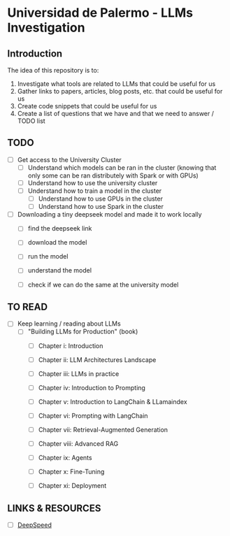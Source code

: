 # Universidad de Palermo - LLMs Investigation

Introduction
---------------------------------------------------------------------------------------------------------------------
The idea of this repository is to:

1. Investigate what tools are related to LLMs that could be useful for us
2. Gather links to papers, articles, blog posts, etc. that could be useful for us
3. Create code snippets that could be useful for us
4. Create a list of questions that we have and that we need to answer / TODO list


TODO
---------------------------------------------------------------------------------------------------------------------
- [ ] Get access to the University Cluster
    - [ ] Understand which models can be ran in the cluster (knowing that only some can be ran distributely with Spark
      or with GPUs)
    - [ ] Understand how to use the university cluster
    - [ ] Understand how to train a model in the cluster
        - [ ] Understand how to use GPUs in the cluster
        - [ ] Understand how to use Spark in the cluster

- [ ] Downloading a tiny deepseek model and made it to work locally
    - [ ] find the deepseek link
    - [ ] download the model
    - [ ] run the model
    - [ ] understand the model
    - [ ] check if we can do the same at the university model


TO READ
---------------------------------------------------------------------------------------------------------------------

- [ ] Keep learning / reading about LLMs
    - [ ] "Building LLMs for Production" (book)
        - [ ] Chapter i: Introduction
        - [ ] Chapter ii: LLM Architectures Landscape
        - [ ] Chapter iii: LLMs in practice
        - [ ] Chapter iv: Introduction to Prompting
        - [ ] Chapter v: Introduction to LangChain & LLamaindex
        - [ ] Chapter vi: Prompting with LangChain
        - [ ] Chapter vii: Retrieval-Augmented Generation
        - [ ] Chapter viii: Advanced RAG
        - [ ] Chapter ix: Agents
        - [ ] Chapter x: Fine-Tuning
        - [ ] Chapter xi: Deployment


LINKS & RESOURCES
---------------------------------------------------------------------------------------------------------------------
- [ ] [DeepSpeed](https://www.deepspeed.ai/)
